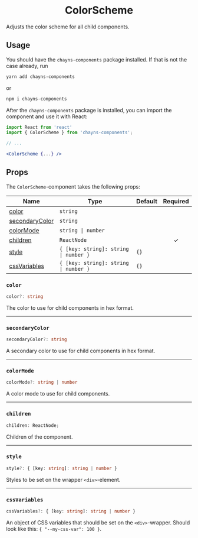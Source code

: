 <div align="center"><h1>ColorScheme</h1></div>

Adjusts the color scheme for all child components.

## Usage

You should have the `chayns-components` package installed. If that is not the
case already, run

```bash
yarn add chayns-components
```

or

```bash
npm i chayns-components
```

After the `chayns-components` package is installed, you can import the component
and use it with React:

```jsx
import React from 'react'
import { ColorScheme } from 'chayns-components';

// ...

<ColorScheme {...} />
```

## Props

The `ColorScheme`-component takes the following props:

| Name                              | Type                                  | Default | Required |
| --------------------------------- | ------------------------------------- | ------- | :------: |
| [color](#color)                   | `string`                              |         |          |
| [secondaryColor](#secondarycolor) | `string`                              |         |          |
| [colorMode](#colormode)           | `string \| number`                    |         |          |
| [children](#children)             | `ReactNode`                           |         |    ✓     |
| [style](#style)                   | `{ [key: string]: string \| number }` | `{}`    |          |
| [cssVariables](#cssvariables)     | `{ [key: string]: string \| number }` | `{}`    |          |

### `color`

```ts
color?: string
```

The color to use for child components in hex format.

---

### `secondaryColor`

```ts
secondaryColor?: string
```

A secondary color to use for child components in hex format.

---

### `colorMode`

```ts
colorMode?: string | number
```

A color mode to use for child components.

---

### `children`

```ts
children: ReactNode;
```

Children of the component.

---

### `style`

```ts
style?: { [key: string]: string | number }
```

Styles to be set on the wrapper `<div>`-element.

---

### `cssVariables`

```ts
cssVariables?: { [key: string]: string | number }
```

An object of CSS variables that should be set on the `<div>`-wrapper. Should
look like this: `{ "--my-css-var": 100 }`.
